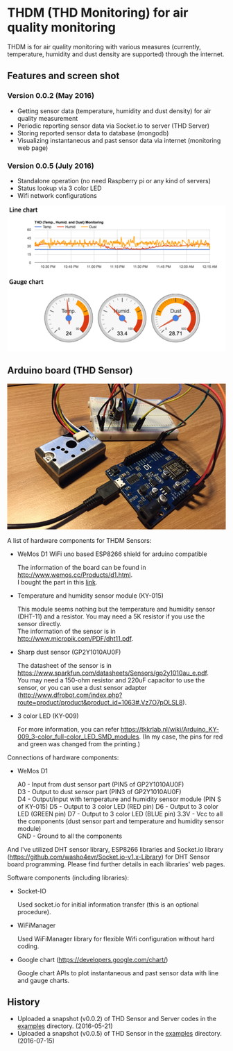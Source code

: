 # THDM (THD Monitoring) for air quality monitoring

THDM is for air quality monitoring with various measures (currently, temperature, humidity and dust density are supported) through the internet.

## Features and screen shot

### Version 0.0.2 (May 2016)
* Getting sensor data (temperature, humidity and dust density) for air quality measurement
* Periodic reporting sensor data via Socket.io to server (THD Server)
* Storing reported sensor data to database (mongodb)
* Visualizing instantaneous and past sensor data via internet (monitoring web page)

### Version 0.0.5 (July 2016)
* Standalone operation (no need Raspberry pi or any kind of servers)
* Status lookup via 3 color LED
* Wifi network configurations

![An example of THD web page](/images/thd_webpage.png)

## Arduino board (THD Sensor)

![THD sensor](/images/thd_sensor.JPG)

A list of hardware components for THDM Sensors:

* WeMos D1 WiFi uno based ESP8266 shield for arduino compatible

  The information of the board can be found in http://www.wemos.cc/Products/d1.html.  
  I bought the part in this [link](http://www.aliexpress.com/snapshot/7611008261.html?orderId=74819981106270).  

* Temperature and humidity sensor module (KY-015)

  This module seems nothing but the temperature and humidity sensor (DHT-11) and a resistor. You may need a 5K resistor if you use the sensor directly.  
  The information of the sensor is in http://www.micropik.com/PDF/dht11.pdf.

* Sharp dust sensor (GP2Y1010AU0F)

  The datasheet of the sensor is in https://www.sparkfun.com/datasheets/Sensors/gp2y1010au_e.pdf.  
  You may need a 150-ohm resistor and 220uF capacitor to use the sensor, or you can use a dust sensor adapter (http://www.dfrobot.com/index.php?route=product/product&product_id=1063#.Vz7O7pOLSL8).
  
* 3 color LED (KY-009)

  For more information, you can refer https://tkkrlab.nl/wiki/Arduino_KY-009_3-color_full-color_LED_SMD_modules.
  (In my case, the pins for red and green was changed from the printing.)

Connections of hardware components:

* WeMos D1

  A0 - Input from dust sensor part (PIN5 of GP2Y1010AU0F)  
  D3 - Output to dust sensor part (PIN3 of GP2Y1010AU0F)  
  D4 - Output/input with temperature and humidity sensor module (PIN S of KY-015)
  D5 - Output to 3 color LED (RED pin)
  D6 - Output to 3 color LED (GREEN pin)
  D7 - Output to 3 color LED (BLUE pin)
  3.3V - Vcc to all the components (dust sensor part and temperature and humidity sensor module)  
  GND - Ground to all the components

And I've utilized DHT sensor library, ESP8266 libraries and Socket.io library (https://github.com/washo4evr/Socket.io-v1.x-Library) for DHT Sensor board programming. Please find further details in each libraries' web pages.

Software components (including libraries):

* Socket-IO

  Used socket.io for initial information transfer (this is an optional procedure).
  
* WiFiManager

  Used WiFiManager library for flexible Wifi configuration without hard coding.
  
* Google chart (https://developers.google.com/chart/)

  Google chart APIs to plot instantaneous and past sensor data with line and gauge charts.


## History

* Uploaded a snapshot (v0.0.2) of THD Sensor and Server codes in the [examples](https://github.com/anseok83/thdm/tree/master/examples) directory. (2016-05-21)
* Uploaded a snapshot (v0.0.5) of THD Sensor in the [examples](https://github.com/anseok83/thdm/tree/master/examples) directory. (2016-07-15)


<br><br>


